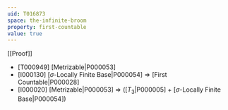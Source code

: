 ```yaml
---
uid: T016873
space: the-infinite-broom
property: first-countable
value: true
---
```

[[Proof]]

* [T000949] [Metrizable|P000053]
* [I000130] [$\sigma$-Locally Finite Base|P000054] => [First Countable|P000028]
* [I000020] [Metrizable|P000053] => ([$T_3$|P000005] + [$\sigma$-Locally Finite Base|P000054])


